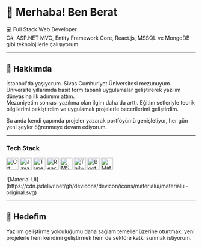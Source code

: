 # 👋 Merhaba! Ben Berat

💻 Full Stack Web Developer  
C#, ASP.NET MVC, Entity Framework Core, React.js, MSSQL ve MongoDB gibi teknolojilerle çalışıyorum.

---

## 🌟 Hakkımda

İstanbul'da yaşıyorum. Sivas Cumhuriyet Üniversitesi mezunuyum.  
Üniversite yıllarımda basit form tabanlı uygulamalar geliştirerek yazılım dünyasına ilk adımımı attım.  
Mezuniyetim sonrası yazılıma olan ilgim daha da arttı. Eğitim setleriyle teorik bilgilerimi pekiştirdim ve uygulamalı projelerle becerilerimi geliştirdim.

Şu anda kendi çapımda projeler yazarak portföyümü genişletiyor, her gün yeni şeyler öğrenmeye devam ediyorum.

---

### Tech Stack

<p>
  <img src="https://cdn.jsdelivr.net/gh/devicons/devicon/icons/csharp/csharp-original.svg" width="32" height="32" alt="C#" />
  <img src="https://cdn.jsdelivr.net/gh/devicons/devicon/icons/javascript/javascript-original.svg" width="32" height="32" alt="JavaScript" />
  <img src="https://cdn.jsdelivr.net/gh/devicons/devicon/icons/typescript/typescript-original.svg" width="32" height="32" alt="TypeScript" />
  <img src="https://cdn.jsdelivr.net/gh/devicons/devicon/icons/react/react-original.svg" width="32" height="32" alt="React" />
  <img src="https://cdn.jsdelivr.net/gh/devicons/devicon/icons/microsoftsqlserver/microsoftsqlserver-plain.svg" width="32" height="32" alt="MSSQL" />
  <img src="https://cdn.jsdelivr.net/gh/devicons/devicon/icons/tailwindcss/tailwindcss-plain.svg" width="32" height="32" alt="TailwindCSS" />
  <img src="https://cdn.jsdelivr.net/gh/devicons/devicon/icons/bootstrap/bootstrap-plain.svg" width="32" height="32" alt="Bootstrap" />
  <img src="https://cdn.jsdelivr.net/gh/devicons/devicon/icons/materialui/materialui-original.svg" width="32" height="32" alt="Material UI" />
</p>
![Material UI](https://cdn.jsdelivr.net/gh/devicons/devicon/icons/materialui/materialui-original.svg)


---

## 🎯 Hedefim

Yazılım geliştirme yolculuğumu daha sağlam temeller üzerine oturtmak, yeni projelerle hem kendimi geliştirmek hem de sektöre katkı sunmak istiyorum.

